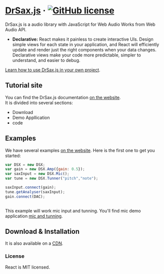# [DrSax.js](https://drsax.github.io/DrSAX/lib.1.8.html)  &middot; [![GitHub license](https://img.shields.io/badge/license-MIT-blue.svg)](https://drsax.github.io/DrSAX/lib.1.8.html)

DrSax.js is a  audio library with JavaScript for Web Audio Works from Web Audio API.

* **Declarative:** React makes it painless to create interactive UIs. Design simple views for each state in your application, and React will efficiently update and render just the right components when your data changes. Declarative views make your code more predictable, simpler to understand, and easier to debug.


[Learn how to use DrSax.js in your own project](https://drwebsax.github.io/DrSax.js/index.html).

## Tutorial site

You can find the DrSax.js documentation [on the website](https://drwebsax.github.io/DrSax.js/index.html).  
It is divided into several sections:

* Download
* Demo Appllication
* code

## Examples

We have several examples [on the website](https://drsax.github.io/DrSAX/lib.1.8.html). Here is the first one to get you started:

```jsx
var DSX = new DSX;
var gain = new DSX.Amp({gain: 0.5});
var saxInput = new DSX.Mic();
var tune = new DSX.Tunner("pitch","note");

saxInput.connect(gain);
tune.getAnalyser(saxInput);
gain.connect(DAC);                
      
```

This example will work mic input and tunning.
You'll find mic demo application [mic and tunning](https://drsax.github.io/DrSAX/lib.1.8.html). 

## Download & Installation

It is also available on a [CDN](https://drwebsax.github.io/DrSax.js/js/drsax.1.8.5.js).

### License

React is MIT licensed.
